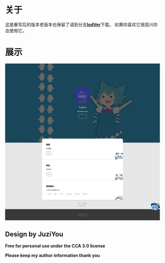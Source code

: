 # 关于
这是重写后的版本老版本也保留了请到分支[**lodVer**](https://github.com/09baka/JuziHomeA/tree/lodVer)下载。
如果你喜欢它很高兴你会使用它。

# 展示
![image](https://github.com/09baka/JuziHomeA/blob/main/Renderings.jpeg)

## Design by JuziYou
**Free for personal use under the CCA 3.0 license**

**Please keep my author information thank you**
